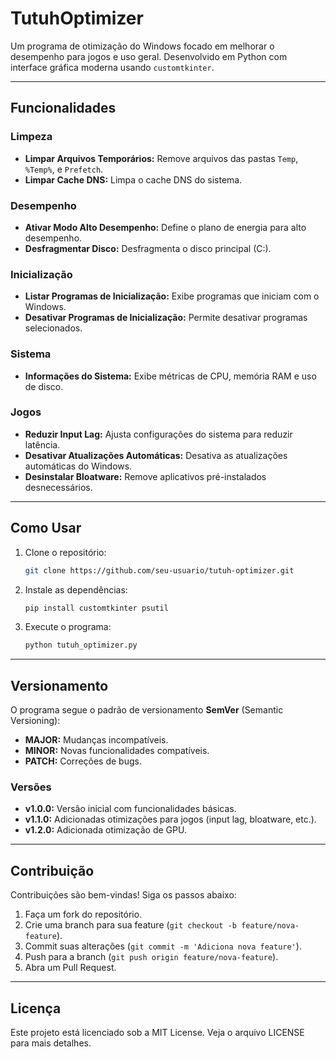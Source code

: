 # TutuhOptimizer

Um programa de otimização do Windows focado em melhorar o desempenho para jogos e uso geral. Desenvolvido em Python com interface gráfica moderna usando `customtkinter`.

---

## Funcionalidades

### Limpeza
- **Limpar Arquivos Temporários:** Remove arquivos das pastas `Temp`, `%Temp%`, e `Prefetch`.
- **Limpar Cache DNS:** Limpa o cache DNS do sistema.

### Desempenho
- **Ativar Modo Alto Desempenho:** Define o plano de energia para alto desempenho.
- **Desfragmentar Disco:** Desfragmenta o disco principal (C:).

### Inicialização
- **Listar Programas de Inicialização:** Exibe programas que iniciam com o Windows.
- **Desativar Programas de Inicialização:** Permite desativar programas selecionados.

### Sistema
- **Informações do Sistema:** Exibe métricas de CPU, memória RAM e uso de disco.

### Jogos
- **Reduzir Input Lag:** Ajusta configurações do sistema para reduzir latência.
- **Desativar Atualizações Automáticas:** Desativa as atualizações automáticas do Windows.
- **Desinstalar Bloatware:** Remove aplicativos pré-instalados desnecessários.

---

## Como Usar

1. Clone o repositório:
   ```bash
   git clone https://github.com/seu-usuario/tutuh-optimizer.git

2. Instale as dependências:
   ```bash
   pip install customtkinter psutil

3. Execute o programa:
   ```bash
   python tutuh_optimizer.py
   
---

## Versionamento

O programa segue o padrão de versionamento **SemVer** (Semantic Versioning):
- **MAJOR:** Mudanças incompatíveis.
- **MINOR:** Novas funcionalidades compatíveis.
- **PATCH:** Correções de bugs.

### Versões
- **v1.0.0:** Versão inicial com funcionalidades básicas.
- **v1.1.0:** Adicionadas otimizações para jogos (input lag, bloatware, etc.).
- **v1.2.0:** Adicionada otimização de GPU.

---

## Contribuição

Contribuições são bem-vindas! Siga os passos abaixo:
1. Faça um fork do repositório.
2. Crie uma branch para sua feature (`git checkout -b feature/nova-feature`).
3. Commit suas alterações (`git commit -m 'Adiciona nova feature'`).
4. Push para a branch (`git push origin feature/nova-feature`).
5. Abra um Pull Request.

---

## Licença

Este projeto está licenciado sob a MIT License. Veja o arquivo LICENSE para mais detalhes.
